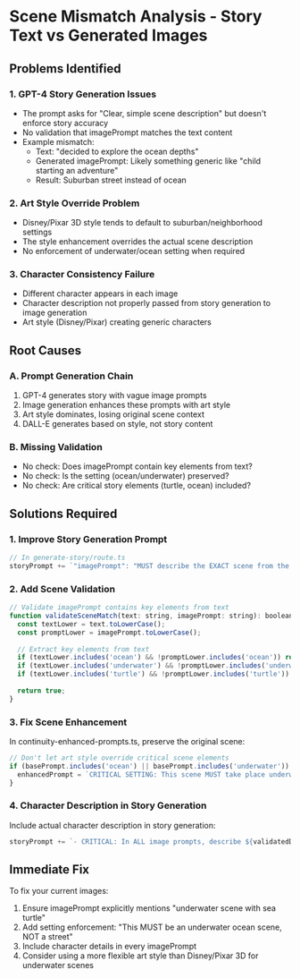 # Scene Mismatch Analysis - Story Text vs Generated Images

## Problems Identified

### 1. **GPT-4 Story Generation Issues**
- The prompt asks for "Clear, simple scene description" but doesn't enforce story accuracy
- No validation that imagePrompt matches the text content
- Example mismatch:
  - Text: "decided to explore the ocean depths"
  - Generated imagePrompt: Likely something generic like "child starting an adventure"
  - Result: Suburban street instead of ocean

### 2. **Art Style Override Problem**
- Disney/Pixar 3D style tends to default to suburban/neighborhood settings
- The style enhancement overrides the actual scene description
- No enforcement of underwater/ocean setting when required

### 3. **Character Consistency Failure**
- Different character appears in each image
- Character description not properly passed from story generation to image generation
- Art style (Disney/Pixar) creating generic characters

## Root Causes

### A. **Prompt Generation Chain**
1. GPT-4 generates story with vague image prompts
2. Image generation enhances these prompts with art style
3. Art style dominates, losing original scene context
4. DALL-E generates based on style, not story content

### B. **Missing Validation**
- No check: Does imagePrompt contain key elements from text?
- No check: Is the setting (ocean/underwater) preserved?
- No check: Are critical story elements (turtle, ocean) included?

## Solutions Required

### 1. **Improve Story Generation Prompt**
```javascript
// In generate-story/route.ts
storyPrompt += `"imagePrompt": "MUST describe the EXACT scene from the text. If text mentions ocean, MUST include ocean. If text mentions turtle, MUST include turtle. Be specific about location and action.",\n`;
```

### 2. **Add Scene Validation**
```javascript
// Validate imagePrompt contains key elements from text
function validateSceneMatch(text: string, imagePrompt: string): boolean {
  const textLower = text.toLowerCase();
  const promptLower = imagePrompt.toLowerCase();
  
  // Extract key elements from text
  if (textLower.includes('ocean') && !promptLower.includes('ocean')) return false;
  if (textLower.includes('underwater') && !promptLower.includes('underwater')) return false;
  if (textLower.includes('turtle') && !promptLower.includes('turtle')) return false;
  
  return true;
}
```

### 3. **Fix Scene Enhancement**
In continuity-enhanced-prompts.ts, preserve the original scene:
```javascript
// Don't let art style override critical scene elements
if (basePrompt.includes('ocean') || basePrompt.includes('underwater')) {
  enhancedPrompt = `CRITICAL SETTING: This scene MUST take place underwater/in the ocean. ${enhancedPrompt}`;
}
```

### 4. **Character Description in Story Generation**
Include actual character description in story generation:
```javascript
storyPrompt += `- CRITICAL: In ALL image prompts, describe ${validatedData.childName} EXACTLY as: ${validatedData.childDescription || appearance}\n`;
```

## Immediate Fix

To fix your current images:
1. Ensure imagePrompt explicitly mentions "underwater scene with sea turtle"
2. Add setting enforcement: "This MUST be an underwater ocean scene, NOT a street"
3. Include character details in every imagePrompt
4. Consider using a more flexible art style than Disney/Pixar 3D for underwater scenes